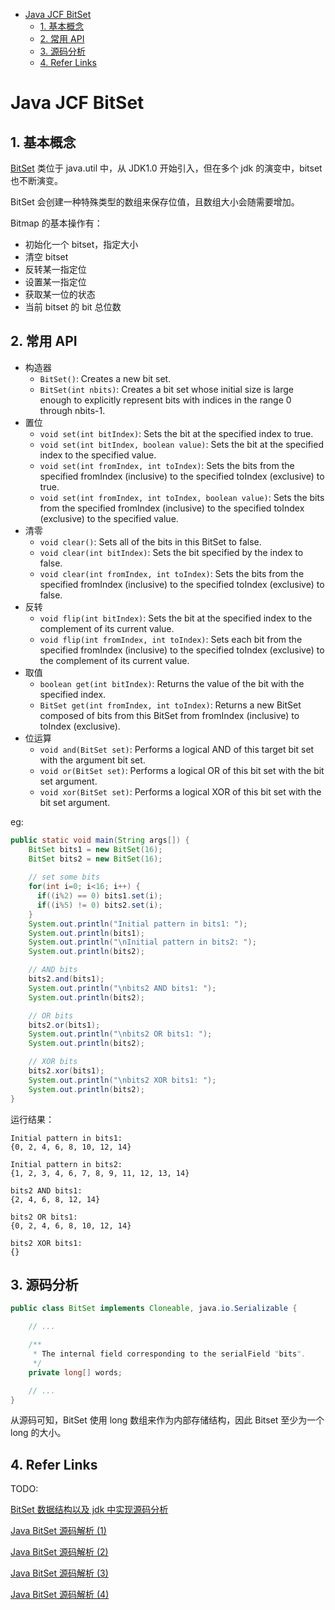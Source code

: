 - [Java JCF BitSet](#java-jcf-bitset)
  - [1. 基本概念](#1-基本概念)
  - [2. 常用 API](#2-常用-api)
  - [3. 源码分析](#3-源码分析)
  - [4. Refer Links](#4-refer-links)

# Java JCF BitSet

## 1. 基本概念

[BitSet](https://docs.oracle.com/javase/9/docs/api/java/util/BitSet.html) 类位于 java.util 中，从 JDK1.0 开始引入，但在多个 jdk 的演变中，bitset 也不断演变。

BitSet 会创建一种特殊类型的数组来保存位值，且数组大小会随需要增加。

Bitmap 的基本操作有：
- 初始化一个 bitset，指定大小
- 清空 bitset
- 反转某一指定位
- 设置某一指定位
- 获取某一位的状态
- 当前 bitset 的 bit 总位数

## 2. 常用 API

- 构造器
  - `BitSet​()`: Creates a new bit set.
  - `BitSet​(int nbits)`: Creates a bit set whose initial size is large enough to explicitly represent bits with indices in the range 0 through nbits-1.
- 置位
  - `void set​(int bitIndex)`: Sets the bit at the specified index to true.
  - `void set​(int bitIndex, boolean value)`: Sets the bit at the specified index to the specified value.
  - `void set​(int fromIndex, int toIndex)`: Sets the bits from the specified fromIndex (inclusive) to the specified toIndex (exclusive) to true.
  - `void set​(int fromIndex, int toIndex, boolean value)`: Sets the bits from the specified fromIndex (inclusive) to the specified toIndex (exclusive) to the specified value.
- 清零
  - `void clear​()`: Sets all of the bits in this BitSet to false.
  - `void clear​(int bitIndex)`: Sets the bit specified by the index to false.
  - `void clear​(int fromIndex, int toIndex)`: Sets the bits from the specified fromIndex (inclusive) to the specified toIndex (exclusive) to false.
- 反转
  - `void flip​(int bitIndex)`: Sets the bit at the specified index to the complement of its current value.
  - `void flip​(int fromIndex, int toIndex)`: Sets each bit from the specified fromIndex (inclusive) to the specified toIndex (exclusive) to the complement of its current value.
- 取值
  - `boolean get​(int bitIndex)`: Returns the value of the bit with the specified index.
  - `BitSet get​(int fromIndex, int toIndex)`: Returns a new BitSet composed of bits from this BitSet from fromIndex (inclusive) to toIndex (exclusive).
- 位运算
  - `void and​(BitSet set)`: Performs a logical AND of this target bit set with the argument bit set.
  - `void or​(BitSet set)`: Performs a logical OR of this bit set with the bit set argument.
  - `void xor​(BitSet set)`: Performs a logical XOR of this bit set with the bit set argument.

eg:
```java
public static void main(String args[]) {
    BitSet bits1 = new BitSet(16);
    BitSet bits2 = new BitSet(16);
    
    // set some bits
    for(int i=0; i<16; i++) {
      if((i%2) == 0) bits1.set(i);
      if((i%5) != 0) bits2.set(i);
    }
    System.out.println("Initial pattern in bits1: ");
    System.out.println(bits1);
    System.out.println("\nInitial pattern in bits2: ");
    System.out.println(bits2);

    // AND bits
    bits2.and(bits1);
    System.out.println("\nbits2 AND bits1: ");
    System.out.println(bits2);

    // OR bits
    bits2.or(bits1);
    System.out.println("\nbits2 OR bits1: ");
    System.out.println(bits2);

    // XOR bits
    bits2.xor(bits1);
    System.out.println("\nbits2 XOR bits1: ");
    System.out.println(bits2);
}
```
运行结果：
```
Initial pattern in bits1:
{0, 2, 4, 6, 8, 10, 12, 14}

Initial pattern in bits2:
{1, 2, 3, 4, 6, 7, 8, 9, 11, 12, 13, 14}

bits2 AND bits1:
{2, 4, 6, 8, 12, 14}

bits2 OR bits1:
{0, 2, 4, 6, 8, 10, 12, 14}

bits2 XOR bits1:
{}
```

## 3. 源码分析

```java
public class BitSet implements Cloneable, java.io.Serializable {

    // ...

    /**
     * The internal field corresponding to the serialField "bits".
     */
    private long[] words;

    // ...
}
```

从源码可知，BitSet 使用 long 数组来作为内部存储结构，因此 Bitset 至少为一个 long 的大小。

## 4. Refer Links

TODO:

[BitSet 数据结构以及 jdk 中实现源码分析](https://blog.csdn.net/cpfeed/article/details/7342480)

[Java BitSet 源码解析 (1)](https://blog.csdn.net/u012005313/article/details/78621918)

[Java BitSet 源码解析 (2)](https://blog.csdn.net/u012005313/article/details/78621952)

[Java BitSet 源码解析 (3)](https://blog.csdn.net/u012005313/article/details/78621970)

[Java BitSet 源码解析 (4)](https://blog.csdn.net/u012005313/article/details/78622048)